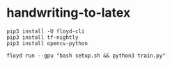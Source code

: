 # handwriting-to-latex
```
pip3 install -U floyd-cli
pip3 install tf-nightly
pip3 install opencv-python

floyd run --gpu "bash setup.sh && python3 train.py"
```
